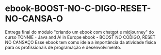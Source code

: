 # ebook-BOOST-NO-C-DIGO-RESET-NO-CANSA-O
Entrega final do módulo "criando um ebook com chatgpt e midjourney" do curso TONNIE - Java and AI in Europe  ebook - BOOST NO CÓDIGO, RESET NO CANSAÇO  Esse ebook tem como ideia a importância da atividade física para os profissionais de programação e desenvolvimento.
